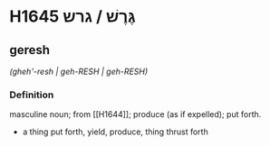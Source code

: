 # H1645 גֶּרֶשׁ / גרש

## geresh

_(gheh'-resh | ɡeh-RESH | ɡeh-RESH)_

### Definition

masculine noun; from [[H1644]]; produce (as if expelled); put forth.

- a thing put forth, yield, produce, thing thrust forth
